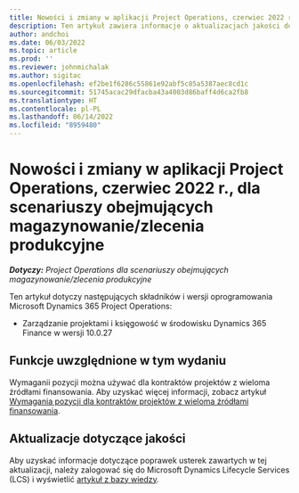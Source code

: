```yaml
---
title: Nowości i zmiany w aplikacji Project Operations, czerwiec 2022 r., dla scenariuszy obejmujących magazynowanie/zlecenia produkcyjne
description: Ten artykuł zawiera informacje o aktualizacjach jakości dostępnych w wydaniu Project Operations w czerwcu 2022 r. dla scenariuszy opartych na inwentarzu/produkcji.
author: andchoi
ms.date: 06/03/2022
ms.topic: article
ms.prod: ''
ms.reviewer: johnmichalak
ms.author: sigitac
ms.openlocfilehash: ef2be1f6286c55861e92abf5c85a5387aec8cd1c
ms.sourcegitcommit: 51745acac29dfacba43a4003d86baff4d6ca2fb8
ms.translationtype: HT
ms.contentlocale: pl-PL
ms.lasthandoff: 06/14/2022
ms.locfileid: "8959480"
---
```

# <a name="whats-new-or-changed-in-project-operations-june-2022-for-stockedproduction-based-scenarios"></a>Nowości i zmiany w aplikacji Project Operations, czerwiec 2022 r., dla scenariuszy obejmujących magazynowanie/zlecenia produkcyjne

_**Dotyczy:** Project Operations dla scenariuszy obejmujących magazynowanie/zlecenia produkcyjne_

Ten artykuł dotyczy następujących składników i wersji oprogramowania Microsoft Dynamics 365 Project Operations:

- Zarządzanie projektami i księgowość w środowisku Dynamics 365 Finance w wersji 10.0.27

## <a name="features-included-in-this-release"></a>Funkcje uwzględnione w tym wydaniu

Wymaganii pozycji można używać dla kontraktów projektów z wieloma źródłami finansowania. Aby uzyskać więcej informacji, zobacz artykuł [Wymagania pozycji dla kontraktów projektów z wieloma źródłami finansowania](/multiple-funding-sources-item-req.md).

## <a name="quality-updates"></a>Aktualizacje dotyczące jakości

Aby uzyskać informacje dotyczące poprawek usterek zawartych w tej aktualizacji, należy zalogować się do Microsoft Dynamics Lifecycle Services (LCS) i wyświetlić [artykuł z bazy wiedzy](https://fix.lcs.dynamics.com/Issue/Details?bugId=673271).
